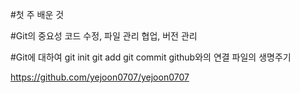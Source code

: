 #첫 주 배운 것

#Git의 중요성
코드 수정, 파일 관리
협업, 버전 관리

#Git에 대하여
git init
git add
git commit
github와의 연결
파일의 생명주기

<https://github.com/yejoon0707/yejoon0707>
